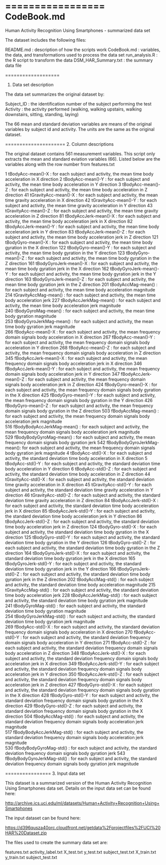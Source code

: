 =================
CodeBook.md
================

Human Activity Recognition Using Smartphones - summarized data set


The dataset includes the following files:

README.md           : description of how the scripts work
CodeBook.md         : variables, the data, and transformations used to process the data set
run_analysis.R      : the R script to transform the data
DSM_HAR_Summary.txt : the summary data file


===================
1. Data set description

The data set summarizes the original dataset by:

Subject_ID  : the identification number of the subject performing the test
Activity    : the activity performed (walking, walking upstairs, walking downstairs, sitting, standing, laying)

The 66 mean and standard deviation variables are means of the original variables by subject id and activity. 
The units are the same as the original dataset. 


=====================
2. Column descriptions 

The original dataset contains 561 measurement variables. This script only extracts the mean and standard eviation variables (66). Listed below are the variables along with the row number from features.txt

1	tBodyAcc-mean()-X       : for each subject and activity, the mean time body acceleration in X direction 
2	tBodyAcc-mean()-Y       : for each subject and activity, the mean time body acceleration in Y direction 
3	tBodyAcc-mean()-Z       : for each subject and activity, the mean time body acceleration in Z direction 
41	tGravityAcc-mean()-X    : for each subject and activity, the mean time gravity acceleration in X direction 
42	tGravityAcc-mean()-Y    : for each subject and activity, the mean time gravity acceleration in Y direction 
43	tGravityAcc-mean()-Z    : for each subject and activity, the mean time gravity acceleration in Z direction 
81	tBodyAccJerk-mean()-X	: for each subject and activity, the mean time body acceleration jerk in X direction 
82	tBodyAccJerk-mean()-Y   : for each subject and activity, the mean time body acceleration jerk in Y direction 
83	tBodyAccJerk-mean()-Z   : for each subject and activity, the mean time body acceleration jerk in Z direction 
121	tBodyGyro-mean()-X      : for each subject and activity, the mean time body gyration in the X direction 
122	tBodyGyro-mean()-Y      : for each subject and activity, the mean time body gyration in the Y direction 
123	tBodyGyro-mean()-Z      : for each subject and activity, the mean time body gyration in the Z direction 
161	tBodyGyroJerk-mean()-X  : for each subject and activity, the mean time body gyration jerk in the X direction 
162	tBodyGyroJerk-mean()-Y  : for each subject and activity, the mean time body gyration jerk in the Y direction 
163	tBodyGyroJerk-mean()-Z  : for each subject and activity, the mean time body gyration jerk in the Z direction 
201	tBodyAccMag-mean()      : for each subject and activity, the mean time body acceleration magnitude 
214	tGravityAccMag-mean()   : for each subject and activity, the mean time body acceleration jerk 
227	tBodyAccJerkMag-mean()  : for each subject and activity, the mean time body acceleration jerk magnitude  
240	tBodyGyroMag-mean()     : for each subject and activity, the mean time body gyration magnitude  
253	tBodyGyroJerkMag-mean() : for each subject and activity, the mean time body gyration jerk magnitude  
266	fBodyAcc-mean()-X       : for each subject and activity, the mean frequency domain signals body acceleration in X direction 
267	fBodyAcc-mean()-Y       : for each subject and activity, the mean frequency domain signals body acceleration in Y direction 
268	fBodyAcc-mean()-Z       : for each subject and activity, the mean frequency domain signals body acceleration in Z direction 
345	fBodyAccJerk-mean()-X   : for each subject and activity, the mean frequency domain signals body acceleration jerk in X direction 
346	fBodyAccJerk-mean()-Y   : for each subject and activity, the mean frequency domain signals body acceleration jerk in Y direction 
347	fBodyAccJerk-mean()-Z   : for each subject and activity, the mean frequency domain signals body acceleration jerk in Z direction 
424	fBodyGyro-mean()-X      : for each subject and activity, the mean frequency domain signals body gyration in the X direction 
425	fBodyGyro-mean()-Y      : for each subject and activity, the mean frequency domain signals body gyration in the Y direction 
426	fBodyGyro-mean()-Z      : for each subject and activity, the mean frequency domain signals body gyration in the Z direction 
503	fBodyAccMag-mean()      : for each subject and activity, the mean frequency domain signals body acceleration jerk magnitude  
516	fBodyBodyAccJerkMag-mean() :  for each subject and activity, the mean frequency domain signals body acceleration jerk magnitude  
529	fBodyBodyGyroMag-mean()    :  for each subject and activity, the mean frequency domain signals body gyration jerk 
542	fBodyBodyGyroJerkMag-mean():  for each subject and activity, the mean frequency domain signals body gyration jerk magnitude
4	tBodyAcc-std()-X        : for each subject and activity, the standard deviation time body acceleration in X direction 
5	tBodyAcc-std()-Y        : for each subject and activity, the standard deviation time body acceleration in Y direction 
6	tBodyAcc-std()-Z        : for each subject and activity, the standard deviation time body acceleration in Z direction 
44	tGravityAcc-std()-X     : for each subject and activity, the standard deviation time gravity acceleration in X direction 
45	tGravityAcc-std()-Y     : for each subject and activity, the standard deviation time gravity acceleration in Y direction 
46	tGravityAcc-std()-Z     : for each subject and activity, the standard deviation time gravity acceleration in Z direction 
84	tBodyAccJerk-std()-X	: for each subject and activity, the standard deviation time body acceleration jerk in X direction 
85	tBodyAccJerk-std()-Y	: for each subject and activity, the standard deviation time body acceleration jerk in Y direction 
86	tBodyAccJerk-std()-Z	: for each subject and activity, the standard deviation time body acceleration jerk in Z direction 
124	tBodyGyro-std()-X      : for each subject and activity, the standard deviation time body gyration in the X direction 
125	tBodyGyro-std()-Y      : for each subject and activity, the standard deviation time body gyration in the Y direction 
126	tBodyGyro-std()-Z      : for each subject and activity, the standard deviation time body gyration in the Z direction 
164	tBodyGyroJerk-std()-X  : for each subject and activity, the standard deviation time body gyration jerk in the X direction 
165	tBodyGyroJerk-std()-Y  : for each subject and activity, the standard deviation time body gyration jerk in the Y direction 
166	tBodyGyroJerk-std()-Z  : for each subject and activity, the standard deviation time body gyration jerk in the Z direction 
202	tBodyAccMag-std()      : for each subject and activity, the standard deviation time body acceleration magnitude 
215	tGravityAccMag-std()   : for each subject and activity, the standard deviation time body acceleration jerk 
228	tBodyAccJerkMag-std()  : for each subject and activity, the standard deviation time body gyration jerk magnitude  
241	tBodyGyroMag-std()     : for each subject and activity, the standard deviation time body gyration magnitude  
254	tBodyGyroJerkMag-std() : for each subject and activity, the standard deviation time body gyration jerk magnitude  
269	fBodyAcc-std()-X       : for each subject and activity, the standard deviation frequency domain signals body acceleration in X direction 
270	fBodyAcc-std()-Y       : for each subject and activity, the standard deviation frequency domain signals body acceleration in Y direction 
271	fBodyAcc-std()-Z       : for each subject and activity, the standard deviation frequency domain signals body acceleration in Z direction 
348	fBodyAccJerk-std()-X   : for each subject and activity, the standard deviation frequency domain signals body acceleration jerk in X direction 
349	fBodyAccJerk-std()-Y   : for each subject and activity, the standard deviation frequency domain signals body acceleration jerk in Y direction 
350	fBodyAccJerk-std()-Z   : for each subject and activity, the standard deviation frequency domain signals body acceleration jerk in Z direction 
427	fBodyGyro-std()-X      : for each subject and activity, the standard deviation frequency domain signals body gyration in the X direction 
428	fBodyGyro-std()-Y      : for each subject and activity, the standard deviation frequency domain signals body gyration in the X direction 
429	fBodyGyro-std()-Z      : for each subject and activity, the standard deviation frequency domain signals body gyration in the X direction 
504	fBodyAccMag-std()      : for each subject and activity, the standard deviation frequency domain signals body acceleration jerk magnitude  
517	fBodyBodyAccJerkMag-std()  :  for each subject and activity, the standard deviation frequency domain signals body acceleration jerk magnitude  
530	fBodyBodyGyroMag-std()     :  for each subject and activity, the standard deviation frequency domain signals body gyration jerk 
543	fBodyBodyGyroJerkMag-std() :  for each subject and activity, the standard deviation frequency domain signals body gyration jerk magnitude


================
3. Input data set

This dataset is a summarized version of the Human Activity Recognition Using Smartphones data set. 
Details on the input data set can be found here:

   http://archive.ics.uci.edu/ml/datasets/Human+Activity+Recognition+Using+Smartphones

The input dataset can be found here:

   https://d396qusza40orc.cloudfront.net/getdata%2Fprojectfiles%2FUCI%20HAR%20Dataset.zip

The files used to create the summary data set are:

features.txt
activity_label.txt
X_test.txt
y_test.txt
subject_test.txt
X_train.txt
y_train.txt
subject_test.txt
